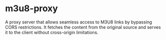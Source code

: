# m3u8-proxy 
 A proxy server that allows seamless access to M3U8 links by bypassing CORS restrictions. It fetches the content from the original source and serves it to the client without cross-origin limitations.
